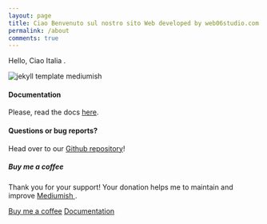 ```yaml
---
layout: page
title: Ciao Benvenuto sul nostro sito Web developed by web06studio.com
permalink: /about
comments: true
---
```


<div class="row justify-content-between">
<div class="col-md-8 pr-5">

<p>Hello, Ciao Italia .</p>

<p class="mb-5"><img class="shadow-lg" src="{{site.baseurl}}/assets/images/mediumish-jekyll-template.png" alt="jekyll template mediumish" /></p>
<h4>Documentation</h4>

<p>Please, read the docs <a href="https://bootstrapstarter.com/bootstrap-templates/template-mediumish-bootstrap-jekyll/">here</a>.</p>

<h4>Questions or bug reports?</h4>

<p>Head over to our <a href="l">Github repository</a>!</p>

</div>

<div class="col-md-4">

<div class="sticky-top sticky-top-80">
<h5>Buy me a coffee</h5>

<p>Thank you for your support! Your donation helps me to maintain and improve <a target="_blank" href="https://github.com/wowthemesnet/mediumish-theme-jekyll">Mediumish <i class="fab fa-github"></i></a>.</p>

<a target="_blank" href="https://paypal.it/" class="btn btn-danger">Buy me a coffee</a> <a target="_blank" href="text/" class="btn btn-warning">Documentation</a>

</div>
</div>
</div>
